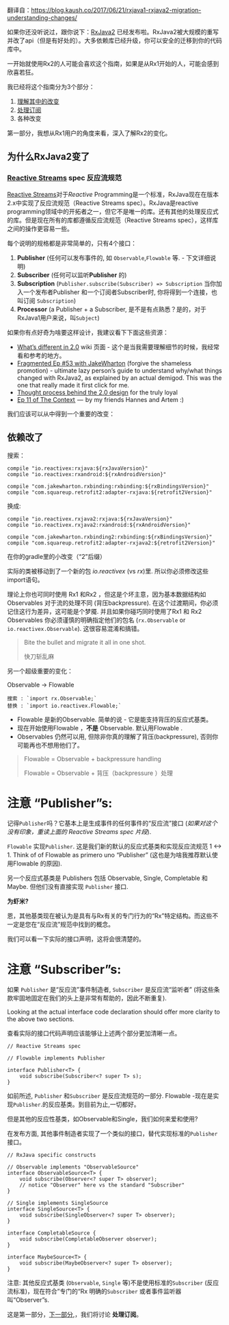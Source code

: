 翻译自：https://blog.kaush.co/2017/06/21/rxjava1-rxjava2-migration-understanding-changes/

如果你还没听说过，跟你说下：[RxJava2](https://github.com/ReactiveX/RxJava/wiki/What%27s-different-in-2.0https://github.com/ReactiveX/RxJava/wiki/What%27s-different-in-2.0) 已经发布啦。RxJava2被大规模的重写并改了api（但是有好处的）。大多依赖库已经升级，你可以安全的迁移到你的代码库中。

一开始就使用Rx2的人可能会喜欢这个指南，如果是从Rx1开始的人，可能会感到欣喜若狂。

我已经将这个指南分为3个部分：

1. [理解其中的改变](http://blog.kaush.co/2017/06/21/rxjava1-rxjava2-migration-understanding-changes/)
2. [处理订阅](http://blog.kaush.co/2017/06/21/rxjava-1-rxjava-2-disposing-subscriptions/)
3. 各种改变

第一部分，我想从Rx1用户的角度来看，深入了解Rx2的变化。

## 为什么RxJava2变了

### [Reactive Streams](http://www.reactive-streams.org/) spec 反应流规范

[Reactive Streams](http://www.reactive-streams.org/)对于*Reactive* Programming是一个标准，RxJava现在在版本2.x中实现了反应流规范（Reactive Streams spec）。RxJava是reactive programming领域中的开拓者之一，但它不是唯一的库。还有其他的处理反应式的库。但是现在所有的库都遵循反应流规范（Reactive Streams spec），这样库之间的操作更容易一些。

每个说明的规格都是非常简单的，只有4个接口：

1. **Publisher** (任何可以发布事件的, 如 `Observable`,`Flowable` 等. - 下文详细说明)
2. **Subscriber** (任何可以监听**Publisher** 的)
3. **Subscription** (`Publisher.subscribe(Subscriber) => Subscription` 当你加入一个发布者Publisher 和一个订阅者Subscriber时, 你将得到一个连接，也叫订阅 `Subscription`)
4. **Processor** (a Publisher + a Subscriber, 是不是有点熟悉？是的，对于RxJava1用户来说，叫`Subject`)

如果你有点好奇为啥要这样设计，我建议看下下面这些资源：

- [What’s different in 2.0](https://github.com/ReactiveX/RxJava/wiki/What%27s-different-in-2.0) wiki 页面 - 这个是当我需要理解细节的时候，我经常看和参考的地方。
- [Fragmented Ep #53 with JakeWharton](http://fragmentedpodcast.com/episodes/053-jake-wharton-on-rxjava-2/) (forgive the shameless promotion) - ultimate lazy person’s guide to understand why/what things changed with RxJava2, as explained by an actual demigod. This was the one that really made it first click for me.
- [Thought process behind the 2.0 design](https://github.com/ReactiveX/RxJava/issues/2787) for the truly loyal
- [Ep 11 of The Context ](https://github.com/artem-zinnatullin/TheContext-Podcast/blob/master/show_notes/Episode_11.md) —  by my friends Hannes and Artem :)

我们应该可以从中得到一个重要的改变：

## 依赖改了

搜索：

```
compile "io.reactivex:rxjava:${rxJavaVersion}"
compile "io.reactivex:rxandroid:${rxAndroidVersion}"

compile "com.jakewharton.rxbinding:rxbinding:${rxBindingsVersion}"
compile "com.squareup.retrofit2:adapter-rxjava:${retrofit2Version}"
```

换成:

```
compile "io.reactivex.rxjava2:rxjava:${rxJavaVersion}"
compile "io.reactivex.rxjava2:rxandroid:${rxAndroidVersion}"
 
compile "com.jakewharton.rxbinding2:rxbinding:${rxBindingsVersion}"
compile "com.squareup.retrofit2:adapter-rxjava2:${retrofit2Version}"
```

在你的gradle里的小改变（“2”后缀）

实际的类被移动到了一个新的包 *io.reactivex* (vs *rx*)里. 所以你必须修改这些import语句。

理论上你也可同时使用 Rx1 和Rx2 ，但这是个坏主意，因为基本数据结构如 Observables 对于流的处理不同 (背压backpressure). 在这个过渡期间，你必须记住这行为差异，这可能是个梦魇. 并且如果你碰巧同时使用了Rx1 和 Rx2 Observables 你必须谨慎的明确指定他们的包名 (`rx.Observable` or `io.reactivex.Observable`). 这很容易混淆和搞错。

> Bite the bullet and migrate it all in one shot.
>
> 快刀斩乱麻

另一个超级重要的变化：

Observable -> Flowable

```
搜索 : `import rx.Observable;`
替换 : `import io.reactivex.Flowable;`
```

- Flowable 是新的Observable. 简单的说 - 它是能支持背压的反应式基类。
- 现在开始使用Flowable ，**不是** Observable. 默认用Flowable .
- Observables 仍然可以用, 但除非你真的理解了背压(backpressure), 否则你可能再也不想用他们了。

> Flowable = Observable + backpressure handling
>
> Flowable = Observable + 背压（backpressure ）处理

# 注意 “Publisher”s:

记得`Publisher`吗？它基本上是生成事件的任何事件的“反应流”接口 (*如果对这个没有印象，重读上面的 Reactive Streams spec 片段*).

`Flowable` 实现`Publisher`. 这是我们新的默认的反应式基类和实现反应流规范 1 <-> 1. Think of of Flowable as primero uno “Publisher” (这也是为啥我推荐默认使用Flowable  的原因).

另一个反应式基类是 Publishers 包括 Observable, Single, Completable 和 Maybe. 但他们没有直接实现 `Publisher` 接口.

**为虾米?**

恩，其他基类现在被认为是具有与Rx有关的专门行为的“Rx”特定结构。而这些不一定是您在“反应流”规范中找到的概念。

我们可以看一下实际的接口声明，这将会很清楚的。

# 注意 “Subscriber”s:

如果 `Publisher` 是“反应流”事件制造者, `Subscriber` 是反应流“监听者” (将这些条款牢固地固定在我们的头上是非常有帮助的，因此不断重复).

Looking at the actual interface code declaration should offer more clarity to the above two sections.

查看实际的接口代码声明应该能够让上述两个部分更加清晰一点。

```
// Reactive Streams spec 

// Flowable implements Publisher

interface Publisher<T> {
    void subscribe(Subscriber<? super T> s);
}
```

如前所述, `Publisher` 和`Subscriber` 是反应流规范的一部分. Flowable -现在是实现`Publisher`.的反应基类。到目前为止,一切都好。

但是其他的反应性基类，如Observable和Single，我们如何来爱和使用?

在发布方面, 其他事件制造者实现了一个类似的接口，替代实现标准的`Publisher`接口。

```
// RxJava specific constructs

// Observable implements "ObservableSource"
interface ObservableSource<T> {
    void subscribe(Observer<? super T> observer);
    // notice "Observer" here vs the standard "Subscriber"
}

// Single implements SingleSource
interface SingleSource<T> {
    void subscribe(SingleObserver<? super T> observer);
}

interface CompletableSource {
    void subscribe(CompletableObserver observer);
}

interface MaybeSource<T> {
    void subscribe(MaybeObserver<? super T> observer);
}
```

注意: 其他反应式基类 (`Observable`, `Single` 等)不是使用标准的`Subscriber` (反应流标准)，现在符合”专门的“Rx 明确的`Subscriber` 或者事件监听器叫“Observer”s.

这是第一部分，[下一部分](http://blog.kaush.co/2017/06/21/rxjava-1-rxjava-2-disposing-subscriptions/),，我们将讨论 **处理订阅**。
